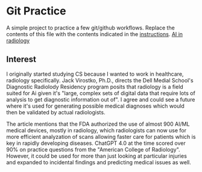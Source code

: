 # Git Practice
A simple project to practice a few git/github workflows.  Replace the contents of this file with the contents indicated in the [instructions](./instructions.md).
[AI in radiology](https://dellmed.utexas.edu/news/shaping-ais-place-in-radiology)

## Interest
I originally started studying CS because I wanted to work in healthcare, radiology specifically. Jack Virostko, Ph.D., directs the Dell Medial School's Diagnostic Radiolody Residency program posits that radiology is a field suited for Ai given it's "large, complex sets of digital data that require lots of analysis to get diagnostic information out of". I agree and could see a future where it's used for generating possible medical diagnoses which would then be validated by actual radiologists.

The article mentions that the FDA authorized the use of almost 900 AI/ML medical devices, mostly in radiology, which radiologists can now use for more efficient analyzation of scans allowing faster care for patients which is key in rapidly developing diseases. ChatGPT 4.0 at the time scored over 90% on practice questions from the "American College of Radiology". However, it could be used for more than just looking at particular injuries and expanded to incidental findings and predicting medical issues as well. 
